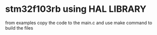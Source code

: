 # stm32f103rb using HAL LIBRARY
from examples copy the code to the main.c and use make command to build the files
